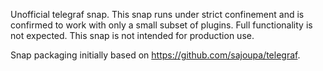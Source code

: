 Unofficial telegraf snap. This snap runs under strict confinement and is
confirmed to work with only a small subset of plugins. Full functionality is
not expected. This snap is not intended for production use.

Snap packaging initially based on https://github.com/sajoupa/telegraf.
